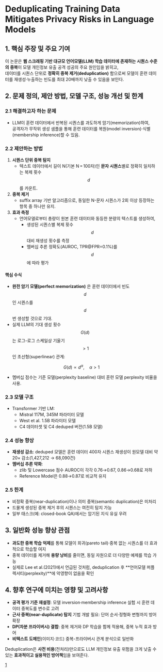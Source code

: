 # Deduplicating Training Data Mitigates Privacy Risks in Language Models

## 1. 핵심 주장 및 주요 기여  
이 논문은 **웹 스크래핑 기반 대규모 언어모델(LLM) 학습 데이터에 존재하는 시퀀스 수준의 중복**이 모델 개인정보 유출 공격 성공의 주요 원인임을 밝히고,  
데이터를 시퀀스 단위로 **정확히 중복 제거(deduplication)** 함으로써 모델이 훈련 데이터를 재생성·누출하는 빈도를 최대 20배까지 낮출 수 있음을 보인다.  

## 2. 문제 정의, 제안 방법, 모델 구조, 성능 개선 및 한계  

### 2.1 해결하고자 하는 문제  
- LLM이 훈련 데이터에서 반복된 시퀀스를 과도하게 암기(memorization)하여,  
  공격자가 무작위 생성 샘플을 통해 훈련 데이터를 복원(model inversion)·식별(membership inference)할 수 있음.  

### 2.2 제안하는 방법  
1. **시퀀스 단위 중복 탐지**  
   - 텍스트 데이터에서 길이 N(기본 N = 100자)인 **문자 시퀀스**별로 정확히 일치하는 복제 횟수 $$d$$를 카운트.  
2. **중복 제거**  
   - suffix array 기반 알고리즘으로, 동일한 N-문자 시퀀스가 2회 이상 등장하는 항목 중 하나만 유지.  
3. **효과 측정**  
   - 언어모델로부터 총량이 원본 훈련 데이터와 동등한 분량의 텍스트를 생성하여,  
     - 생성된 시퀀스별 복제 횟수 $$d$$ 대비 재생성 횟수를 측정  
     - 멤버십 추론 정확도(AUROC, TPR@FPR=0.1%)를 $$d$$에 따라 평가  

#### 핵심 수식  
- **완전 암기 모델(perfect memorization)** 은 훈련 데이터에서 빈도 $$d$$인 시퀀스를 $$d$$번 생성할 것으로 기대.  
- 실제 LLM의 기대 생성 횟수 $$G(d)$$는 로그-로그 스케일상 기울기 $$>1$$인 초선형(superlinear) 관계:  

$$
    G(d) \propto d^{\alpha}, \quad \alpha > 1
  $$  

- 멤버십 점수는 기준 모델(perplexity baseline) 대비 훈련 모델 perplexity 비율을 사용.  

### 2.3 모델 구조  
- Transformer 기반 LM:  
  - Mistral 117M, 345M 파라미터 모델  
  - West et al. 1.5B 파라미터 모델  
  - C4 데이터셋 및 C4 deduped 버전(1.5B 모델)  

### 2.4 성능 향상  
- **재생성 감소**: deduped 모델은 훈련 데이터 400자 시퀀스 재생성이 원모델 대비 약 20× 감소(1,427,212 → 68,090건)  
- **멤버십 추론 약화**:  
  - zlib 및 Lowercase 점수 AUROC이 각각 0.76→0.67, 0.86→0.68로 저하  
  - Reference Model은 0.88→0.87로 비교적 유지  

### 2.5 한계  
- 비정확 중복(near-duplication)이나 의미 중복(semantic duplication)은 미처리  
- 드물게 생성된 중복 제거 후의 시퀀스는 여전히 탐지 가능  
- 일부 태스크(예: closed-book QA)에서는 암기된 지식 유실 우려  

## 3. 일반화 성능 향상 관점  
- **과도한 중복 학습 억제**를 통해 모델이 희귀(pareto tail)·중복 없는 시퀀스를 더 효과적으로 학습할 여지  
- 중복 데이터를 제거해 **용량 낭비**를 줄이면, 동일 자원으로 더 다양한 예제를 학습 가능  
- 실제로 Lee et al.(2021)에서 언급된 것처럼, deduplication 후 **언어모델 퍼플렉서티(perplexity)**에 악영향이 없음을 확인  

## 4. 향후 연구에 미치는 영향 및 고려사항  
- **공격 평가 기준 재설정**: 모델 inversion·membership inference 실험 시 훈련 데이터 중복도를 변수로 고려  
- **근사 중복(near-duplicate) 탐지** 기법 개발 필요: 단어 순서·정형화 변형까지 방어 확장  
- **DP(차분 프라이버시) 결합**: 중복 제거와 DP 학습을 함께 적용해, 중복 누적 효과 방어  
- **비텍스트 도메인**(이미지·코드) 중복-프라이버시 관계 분석으로 일반화  

Deduplication은 **사전 비용**(전처리)만으로도 LLM 개인정보 유출 위험을 크게 낮출 수 있는 **효과적이고 실용적인 방어책**임을 보여준다.

[1](https://ppl-ai-file-upload.s3.amazonaws.com/web/direct-files/attachments/22370781/0da6f2b8-3d59-4044-bf68-bf4800680f25/2202.06539v3.pdf)
